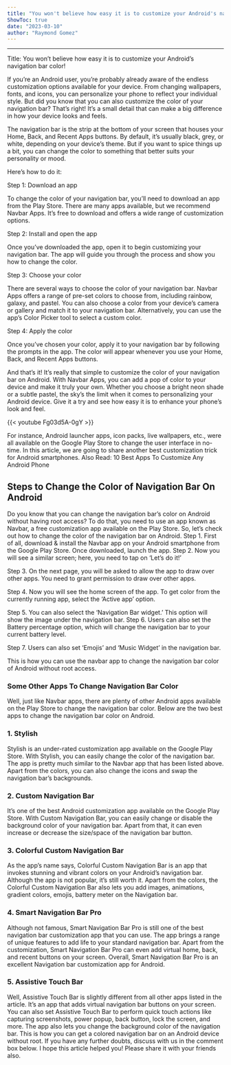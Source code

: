 ```yaml
---
title: "You won't believe how easy it is to customize your Android's navigation bar color!"
ShowToc: true 
date: "2023-03-10"
author: "Raymond Gomez"
---
```

*****
Title: You won’t believe how easy it is to customize your Android’s navigation bar color!

If you’re an Android user, you’re probably already aware of the endless customization options available for your device. From changing wallpapers, fonts, and icons, you can personalize your phone to reflect your individual style. But did you know that you can also customize the color of your navigation bar? That’s right! It’s a small detail that can make a big difference in how your device looks and feels.

The navigation bar is the strip at the bottom of your screen that houses your Home, Back, and Recent Apps buttons. By default, it’s usually black, grey, or white, depending on your device’s theme. But if you want to spice things up a bit, you can change the color to something that better suits your personality or mood.

Here’s how to do it:

Step 1: Download an app

To change the color of your navigation bar, you’ll need to download an app from the Play Store. There are many apps available, but we recommend Navbar Apps. It’s free to download and offers a wide range of customization options.

Step 2: Install and open the app

Once you’ve downloaded the app, open it to begin customizing your navigation bar. The app will guide you through the process and show you how to change the color.

Step 3: Choose your color

There are several ways to choose the color of your navigation bar. Navbar Apps offers a range of pre-set colors to choose from, including rainbow, galaxy, and pastel. You can also choose a color from your device’s camera or gallery and match it to your navigation bar. Alternatively, you can use the app’s Color Picker tool to select a custom color.

Step 4: Apply the color

Once you’ve chosen your color, apply it to your navigation bar by following the prompts in the app. The color will appear whenever you use your Home, Back, and Recent Apps buttons.

And that’s it! It’s really that simple to customize the color of your navigation bar on Android. With Navbar Apps, you can add a pop of color to your device and make it truly your own. Whether you choose a bright neon shade or a subtle pastel, the sky’s the limit when it comes to personalizing your Android device. Give it a try and see how easy it is to enhance your phone’s look and feel.

{{< youtube Fg03d5A-0gY >}} 



For instance, Android launcher apps, icon packs, live wallpapers, etc., were all available on the Google Play Store to change the user interface in no-time. In this article, we are going to share another best customization trick for Android smartphones.
Also Read: 10 Best Apps To Customize Any Android Phone

 
## Steps to Change the Color of Navigation Bar On Android


Do you know that you can change the navigation bar’s color on Android without having root access? To do that, you need to use an app known as Navbar, a free customization app available on the Play Store. So, let’s check out how to change the color of the navigation bar on Android.
Step 1. First of all, download & install the Navbar app on your Android smartphone from the Google Play Store. Once downloaded, launch the app.
Step 2. Now you will see a similar screen; here, you need to tap on ‘Let’s do it!’

Step 3. On the next page, you will be asked to allow the app to draw over other apps. You need to grant permission to draw over other apps.

Step 4. Now you will see the home screen of the app. To get color from the currently running app, select the ‘Active app’ option.

Step 5. You can also select the ‘Navigation Bar widget.’ This option will show the image under the navigation bar.
Step 6. Users can also set the Battery percentage option, which will change the navigation bar to your current battery level.

Step 7. Users can also set ‘Emojis’ and ‘Music Widget’ in the navigation bar.

This is how you can use the navbar app to change the navigation bar color of Android without root access.

 
### Some Other Apps To Change Navigation Bar Color


Well, just like Navbar apps, there are plenty of other Android apps available on the Play Store to change the navigation bar color. Below are the two best apps to change the navigation bar color on Android.

 
### 1. Stylish



Stylish is an under-rated customization app available on the Google Play Store. With Stylish, you can easily change the color of the navigation bar. The app is pretty much similar to the Navbar app that has been listed above. Apart from the colors, you can also change the icons and swap the navigation bar’s backgrounds.

 
### 2. Custom Navigation Bar



It’s one of the best Android customization app available on the Google Play Store. With Custom Navigation Bar, you can easily change or disable the background color of your navigation bar. Apart from that, it can even increase or decrease the size/space of the navigation bar button.

 
### 3. Colorful Custom Navigation Bar



As the app’s name says, Colorful Custom Navigation Bar is an app that invokes stunning and vibrant colors on your Android’s navigation bar. Although the app is not popular, it’s still worth it. Apart from the colors, the Colorful Custom Navigation Bar also lets you add images, animations, gradient colors, emojis, battery meter on the Navigation bar.

 
### 4. Smart Navigation Bar Pro



Although not famous, Smart Navigation Bar Pro is still one of the best navigation bar customization app that you can use. The app brings a range of unique features to add life to your standard navigation bar. Apart from the customization, Smart Navigation Bar Pro can even add virtual home, back, and recent buttons on your screen. Overall, Smart Navigation Bar Pro is an excellent Navigation bar customization app for Android.

 
### 5. Assistive Touch Bar



Well, Assistive Touch Bar is slightly different from all other apps listed in the article. It’s an app that adds virtual navigation bar buttons on your screen. You can also set Assistive Touch Bar to perform quick touch actions like capturing screenshots, power popup, back button, lock the screen, and more. The app also lets you change the background color of the navigation bar.
This is how you can get a colored navigation bar on an Android device without root. If you have any further doubts, discuss with us in the comment box below. I hope this article helped you! Please share it with your friends also.




